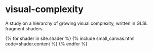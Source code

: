 # visual-complexity

A study on a hierarchy of growing visual complexity, written in GLSL fragment shaders.

{% for shader in site.shader %}
{% include small_canvas.html code=shader.content %}
{% endfor %}

